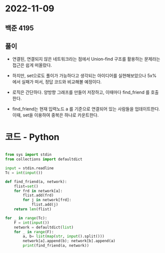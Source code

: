 # 2022-11-09

## 백준 4195

## 풀이
- 연결된, 연결되지 않은 네트워크라는 점에서 Union-find 구조를 활용하는 문제라는 접근은 쉽게 떠올랐다.
- 하지만, set으로도 풀이가 가능하다고 생각되는 아이디어를 실현해보았으나 5x%에서 실패가 떠서, 정답 코드와 비교해볼 예정이다.

- 로직은 간단하다. 양방향 그래프를 만들어 저장하고, 이때마다 find_friend 를 호출한다.
- find_friend는 현재 입력노드 a 를 기준으로 연결되어 있는 사람들을 업데이트한다. 이때, set을 이용하여 중복은 하나로 카운트한다.

# 코드 - Python

```python

from sys import stdin 
from collections import defaultdict

input = stdin.readline
Tc = int(input())

def find_friend(a, network):
    flist=set()
    for frd in network[a]:
        flist.add(frd)
        for j in network[frd]:
            flist.add(j)
    return len(flist)

for _ in range(Tc):
    F = int(input())
    network = defaultdict(list)
    for _ in range(F):
        a, b= list(map(str, input().split()))
        network[a].append(b); network[b].append(a)
        print(find_friend(a, network))

```
